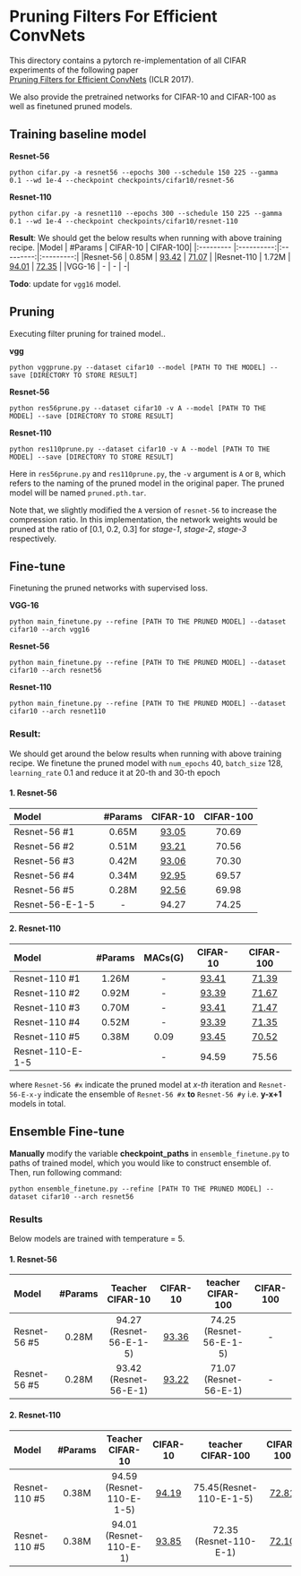 # Pruning Filters For Efficient ConvNets

This directory contains a pytorch re-implementation of all CIFAR experiments of the following paper  
[Pruning Filters for Efficient ConvNets](https://arxiv.org/abs/1608.08710) (ICLR 2017).

We also provide the pretrained networks for CIFAR-10 and CIFAR-100 as well as finetuned pruned models.

## Training baseline model 

**Resnet-56**

```shell
python cifar.py -a resnet56 --epochs 300 --schedule 150 225 --gamma 0.1 --wd 1e-4 --checkpoint checkpoints/cifar10/resnet-56
```

**Resnet-110**

```shell
python cifar.py -a resnet110 --epochs 300 --schedule 150 225 --gamma 0.1 --wd 1e-4 --checkpoint checkpoints/cifar10/resnet-110 
```

**Result**: We should get the below results when running with above training recipe.
|Model      | #Params | CIFAR-10 | CIFAR-100|
|:--------- |:----------:|:---------:|:---------:|
|Resnet-56 | 0.85M  |   [93.42](https://drive.google.com/open?id=1Ak-KxWbPZNnZHJfrhJEVsXYaR70UmzMJ)    |  [71.07](https://drive.google.com/file/d/1iNpD_HUtaIM6NPkF51OOJA0K6yz1NWC5/view?usp=sharing)         |
|Resnet-110 |  1.72M |   [94.01](https://drive.google.com/file/d/1n6viesspfHl4qAFEkUD8g5Kd0a9QQO0o/view?usp=sharing)    |  [72.35](https://drive.google.com/file/d/1S3NtJM7b4dVhlm9HgRPqMUYFEvJj6bPq/view?usp=sharing)         |
|VGG-16     |     -      | -         | -|

**Todo**: update for `vgg16` model.

## Pruning

Executing filter pruning for trained model..

**vgg**

```shell
python vggprune.py --dataset cifar10 --model [PATH TO THE MODEL] --save [DIRECTORY TO STORE RESULT]
```

**Resnet-56**

```shell
python res56prune.py --dataset cifar10 -v A --model [PATH TO THE MODEL] --save [DIRECTORY TO STORE RESULT]
```

**Resnet-110**

```shell
python res110prune.py --dataset cifar10 -v A --model [PATH TO THE MODEL] --save [DIRECTORY TO STORE RESULT]
```

Here in `res56prune.py` and `res110prune.py`, the `-v` argument is `A` or `B`, which refers to the naming of the pruned model in the original paper. The pruned model will be named `pruned.pth.tar`. 

Note that, we slightly modified the `A` version of `resnet-56` to increase the compression ratio. In this implementation, the network weights would be pruned at the ratio of [0.1, 0.2, 0.3] for *stage-1*, *stage-2*, *stage-3* respectively.

## Fine-tune

Finetuning the pruned networks with supervised loss.

**VGG-16**

```shell
python main_finetune.py --refine [PATH TO THE PRUNED MODEL] --dataset cifar10 --arch vgg16 
```

**Resnet-56**

```shell
python main_finetune.py --refine [PATH TO THE PRUNED MODEL] --dataset cifar10 --arch resnet56
```

**Resnet-110**

```shell
python main_finetune.py --refine [PATH TO THE PRUNED MODEL] --dataset cifar10 --arch resnet110 
```

### Result:
We should get around the below results when running with above training recipe. We finetune the pruned model with `num_epochs` 40,  `batch_size` 128, `learning_rate` 0.1 and reduce it at 20-th and 30-th epoch

#### 1. Resnet-56

|Model      | #Params | CIFAR-10 | CIFAR-100|
|:--------- |:----------:|:---------:|:---------:|
|Resnet-56 #1 |     0.65M  |   [93.05](https://drive.google.com/open?id=1m71QYlEDHPaX5ueX1p7b5N931n_MroJy)    | 70.69        |
|Resnet-56 #2 |     0.51M  |   [93.21](https://drive.google.com/file/d/1-70MKowxBzIUgh03M6OlQ9L3RYwvy5s_/view?usp=sharing)    |  70.56         |
|Resnet-56 #3 |     0.42M  |   [93.06](https://drive.google.com/file/d/1-7qDS6T5h5oKDsYzo8_i32AMgACk_9C4/view?usp=sharing)    | 70.30         |
|Resnet-56 #4 |     0.34M  |   [92.95](https://drive.google.com/file/d/1-9_8Y9gNmY4kNbNgPSsjQ7-22rZ2VElQ/view?usp=sharing)    | 69.57         |
|Resnet-56 #5 |     0.28M  |   [92.56](https://drive.google.com/file/d/1-9daN9eKwGv6t8QeQ4bCJmXmRHwQ18Ys/view?usp=sharing)    | 69.98         |
|Resnet-56-E-1-5  |     -      |   94.27    | 74.25         |

#### 2. Resnet-110

|Model      | #Params | MACs(G) |CIFAR-10 | CIFAR-100|
|:--------- |:----------:|:---------:|:---------:|:---------:|
|Resnet-110 #1 |     1.26M  |  - | [93.41](https://drive.google.com/file/d/1-10W2X8v9SCG5LrC9zKCTEamPdo6hzSY/view?usp=sharing)    | [71.39](https://drive.google.com/file/d/1-0ODCiTebcraiEM7Gyv56pkVBuOp2Cpw/view?usp=sharing)         |
|Resnet-110 #2 |     0.92M  |   - | [93.39](https://drive.google.com/file/d/1-AuUTWLRCvVIUxV8-NBwp5BQcJ3aXKcF/view?usp=sharing)    | [71.67](https://drive.google.com/file/d/1-1CoHHkToyunGROiE_DE_Lph-mXf378s/view?usp=sharing)         |
|Resnet-110 #3 |     0.70M  |   - | [93.41](https://drive.google.com/file/d/1-BC11kPo_SAXxDVWbiUC3Tr-sVA2uxGt/view?usp=sharing)    | [71.47](https://drive.google.com/file/d/1-4wxnrEW5kagykVDTAE_KNSz1dJ-yarD/view?usp=sharing)        |
|Resnet-110 #4 |     0.52M  |   - | [93.39](https://drive.google.com/file/d/1-EEgrp9FymLpa3cTgCfzMGDGNE36MQOI/view?usp=sharing)    | [71.35](https://drive.google.com/file/d/1-8UNXlEFY-YjubOYpQ57AToIiIHdmPN4/view?usp=sharing)         |
|Resnet-110 #5 |     0.38M  |   0.09 | [93.45](https://drive.google.com/file/d/1-N3-YdXMXDVPm512FufKfZmTqCTNabG1/view?usp=sharing)    | [70.52](https://drive.google.com/file/d/1-8WJhJ_kco7x0jSx9cqzsVQ4CQQBkPmz/view?usp=sharing)         |
|Resnet-110-E-1-5  |          |   - |94.59    |  75.56        |

where `Resnet-56 #x` indicate the pruned model at *x-th* iteration and `Resnet-56-E-x-y` indicate the ensemble of `Resnet-56 #x` **to** `Resnet-56 #y` i.e. **y-x+1** models in total.
## Ensemble Fine-tune

**Manually** modify the variable **checkpoint_paths** in `ensemble_finetune.py` to paths of trained model, which you would like to construct ensemble of. Then, run following command:

```shell
python ensemble_finetune.py --refine [PATH TO THE PRUNED MODEL] --dataset cifar10 --arch resnet56 
```

### Results

Below models are trained with temperature = 5.

#### 1. Resnet-56

|Model      | #Params | Teacher CIFAR-10 | CIFAR-10 | teacher CIFAR-100| CIFAR-100|
|:--------- |:----------:|:---------:|:---------:|:---------:|:---------:|
|Resnet-56 #5 |     0.28M  |   94.27 (Resnet-56-E-1-5)   | [93.36](https://drive.google.com/file/d/1-CuZfD5t8cFRoOj6wuFOdo10bgEvOlov/view?usp=sharing)  | 74.25 (Resnet-56-E-1-5) | - |
|Resnet-56 #5 |     0.28M  |   93.42 (Resnet-56-E-1)   | [93.22](https://drive.google.com/file/d/1-C773-mPqLpRFIWTwzTjg35WlEEvRmT9/view?usp=sharing)  | 71.07 (Resnet-56-E-1) | - |

#### 2. Resnet-110

|Model      | #Params | Teacher CIFAR-10 | CIFAR-10 | teacher CIFAR-100| CIFAR-100|
|:--------- |:----------:|:---------:|:---------:|:---------:|:---------:|
|Resnet-110 #5 |     0.38M  |   94.59 (Resnet-110-E-1-5)   | [94.19](https://drive.google.com/file/d/1-NBKBvS5skQ3p-bdFP5YCoxpF4_33ujm/view?usp=sharing)  | 75.45(Resnet-110-E-1-5) | [72.81](https://drive.google.com/file/d/1zRl15foqN44edaemLrUtmoBlAdce18eS/view?usp=sharing) |
|Resnet-110 #5 |     0.38M  |   94.01 (Resnet-110-E-1)   | [93.85](https://drive.google.com/file/d/1-NG4BxP1symyDVE7uJISwKSsxWj_Obn2/view?usp=sharing)  | 72.35 (Resnet-110-E-1)| [72.10](https://drive.google.com/file/d/1-C9suhbp1zRMwqr8UE9TkCISOHbzKVjk/view?usp=sharing) |